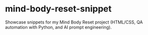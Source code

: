 # mind-body-reset-snippet
Showcase snippets for my Mind Body Reset project (HTML/CSS, QA automation with Python, and AI prompt engineering).
